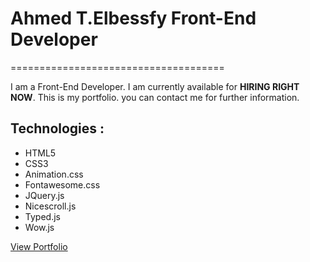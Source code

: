 # Ahmed T.Elbessfy Front-End Developer

=====================================

I am a Front-End Developer. I am currently available for **HIRING RIGHT NOW**. This is my portfolio. you can contact me for further information. 

## Technologies : 

* HTML5
* CSS3
* Animation.css
* Fontawesome.css
* JQuery.js
* Nicescroll.js
* Typed.js
* Wow.js

[View Portfolio]( https://ahmed-elbessfy.github.io/Ahmed_Elbessfy_Portfolio/)
